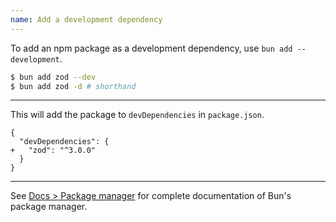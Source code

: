 ```yaml
---
name: Add a development dependency
---
```


To add an npm package as a development dependency, use `bun add --development`.

```sh
$ bun add zod --dev
$ bun add zod -d # shorthand
```

---

This will add the package to `devDependencies` in `package.json`.

```json-diff
{
  "devDependencies": {
+   "zod": "^3.0.0"
  }
}
```

---

See [Docs > Package manager](/docs/cli/install) for complete documentation of Bun's package manager.

